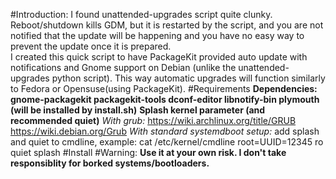 #Introduction:
I found unattended-upgrades script quite clunky. Reboot/shutdown kills GDM, but it is restarted by the script, and you are not notified that the update will be happening and you have no easy way to prevent the update once it is prepared.  
I created this quick script to have PackageKit provided auto update with notifications and Gnome support on Debian (unlike the unattended-upgrades python script). This way automatic upgrades will function similarly to Fedora or Opensuse(using PackageKit).
#Requirements
**Dependencies: gnome-packagekit packagekit-tools dconf-editor libnotify-bin plymouth (will be installed by install.sh)**
**Splash kernel parameter (and recommended quiet)**
*With grub:*
https://wiki.archlinux.org/title/GRUB
https://wiki.debian.org/Grub
*With standard systemdboot setup:*
add splash and quiet to cmdline, example:
cat /etc/kernel/cmdline
root=UUID=12345 ro quiet splash
#Install
#Warning:
**Use it at your own risk. I don't take responsiblity for borked systems/bootloaders.**

